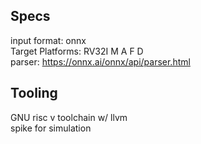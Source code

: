 ## Specs
input format: onnx  
Target Platforms: RV32I M A F D   
parser: https://onnx.ai/onnx/api/parser.html


## Tooling 
GNU risc v toolchain w/ llvm   
spike for simulation 
